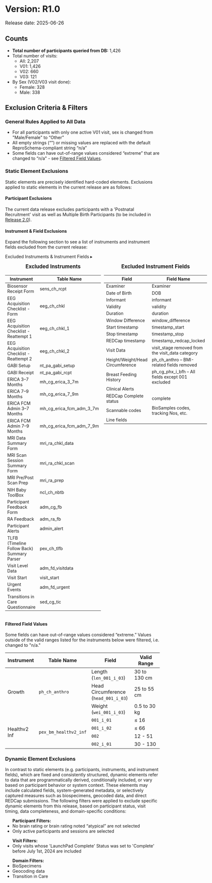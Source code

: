 # Version: R1.0
<p style="font-size: 1.1em">Release date: 2025-06-26</p>

## Counts
* **Total number of participants queried from DB:** 1,426
* Total number of visits:  
    * All: 2,207
    * V01: 1,426
    * V02: 660
    * V03: 121 
* By Sex (V02/V03 visit done):
  * Female: 328
  * Male: 338

## Exclusion Criteria & Filters

### General Rules Applied to All Data
- For all participants with only one active V01 visit, sex is changed from "Male/Female" to “Other”
- All empty strings (“”) or missing values are replaced with the default ReproSchema-compliant string “n/a”
- Some fields can have out-of-range values considered “extreme” that are changed to “n/a" - see [Filtered Field Values](#filtered-field-values).
  
### Static Element Exclusions
Static elements are precisely identified hard-coded elements. Exclusions applied to static elements in the current release are as follows:

#### Participant Exclusions
The current data release excludes participants with a 'Postnatal Recruitment' visit as well as Multiple Birth Participants (to be included in [Release 2.0](../pending.md#release-20-release-date-tba)).

#### Instrument & Field Exclusions

Expand the following section to see a list of instruments and instrument fields excluded from the current release:

<p>
<div id="static-exclusions" class="table-banner" onclick="toggleCollapse(this)">
    <span class="text-with-link">
    <span class="text">Excluded Instruments & Instrument Fields</i></span>
  <a class="anchor-link" href="#static-exclusions" title="Copy link">
  <i class="fa-solid fa-link"></i>
  </a>
  </span>
  <span class="arrow">▸</span>
</div>
<div class="table-collapsible-content">
<div style="display: flex; gap: 10px; justify-content: flex-start; align-items: flex-start;">
  <div>
    <table style="width: 100%; border-collapse: collapse; table-layout: fixed; font-size: 14px">
    <caption style="font-size: 1.2em; font-style: normal; padding-bottom: 5px;"><strong>Excluded Instruments</strong></caption>
      <thead>
        <tr>
          <th style="width: 40%; text-align: center;">Instrument</th>
          <th style="width: 30%; text-align: center;">Table Name</th>
        </tr>
      </thead>
      <tbody>
       <tr><td style="word-wrap: break-word; white-space: normal;">Biosensor Receipt Form</td><td style="word-wrap: break-word; white-space: normal;">sens_ch_rcpt</td></tr>
    <tr><td style="word-wrap: break-word; white-space: normal;">EEG Acquisition Checklist - Form</td><td style="word-wrap: break-word; white-space: normal;">eeg_ch_chkl</td></tr>
    <tr><td style="word-wrap: break-word; white-space: normal;">EEG Acquisition Checklist - Reattempt 1</td><td style="word-wrap: break-word; white-space: normal;">eeg_ch_chkl_1</td></tr>
    <tr><td style="word-wrap: break-word; white-space: normal;">EEG Acquisition Checklist - Reattempt 2</td><td style="word-wrap: break-word; white-space: normal;">eeg_ch_chkl_2</td></tr>
    <tr><td style="word-wrap: break-word; white-space: normal;">GABI Setup</td><td style="word-wrap: break-word; white-space: normal;">nt_pa_gabi_setup</td></tr>
    <tr><td style="word-wrap: break-word; white-space: normal;">GABI Receipt</td><td style="word-wrap: break-word; white-space: normal;">nt_pa_gabi_rcpt</td></tr>
    <tr><td style="word-wrap: break-word; white-space: normal;">ERICA 3–7 Months</td><td style="word-wrap: break-word; white-space: normal;">mh_cg_erica_3_7m</td></tr>
    <tr><td style="word-wrap: break-word; white-space: normal;">ERICA 7–9 Months</td><td style="word-wrap: break-word; white-space: normal;">mh_cg_erica_7_9m</td></tr>
    <tr><td style="word-wrap: break-word; white-space: normal;">ERICA FCM Admin 3–7 Months</td><td style="word-wrap: break-word; white-space: normal;">mh_cg_erica_fcm_adm_3_7m</td></tr>
    <tr><td style="word-wrap: break-word; white-space: normal;">ERICA FCM Admin 7–9 Months</td><td style="word-wrap: break-word; white-space: normal;">mh_cg_erica_fcm_adm_7_9m</td></tr>
    <tr><td style="word-wrap: break-word; white-space: normal;">MRI Data Summary Form</td><td style="word-wrap: break-word; white-space: normal;">mri_ra_chkl_data</td></tr>
    <tr><td style="word-wrap: break-word; white-space: normal;">MRI Scan Session Summary Form</td><td style="word-wrap: break-word; white-space: normal;">mri_ra_chkl_scan</td></tr>
    <tr><td style="word-wrap: break-word; white-space: normal;">MRI Pre/Post Scan Prep</td><td style="word-wrap: break-word; white-space: normal;">mri_ra_prep</td></tr>
    <tr><td style="word-wrap: break-word; white-space: normal;">NIH Baby ToolBox</td><td style="word-wrap: break-word; white-space: normal;">ncl_ch_nbtb</td></tr>
    <tr><td style="word-wrap: break-word; white-space: normal;">Participant Feedback Form</td><td style="word-wrap: break-word; white-space: normal;">adm_cg_fb</td></tr>
    <tr><td style="word-wrap: break-word; white-space: normal;">RA Feedback</td><td style="word-wrap: break-word; white-space: normal;">adm_ra_fb</td></tr>
    <tr><td style="word-wrap: break-word; white-space: normal;">Participant Alerts</td><td style="word-wrap: break-word; white-space: normal;">admin_alert</td></tr>
    <tr><td style="word-wrap: break-word; white-space: normal;">TLFB (Timeline Follow Back) Summary Parser</td><td style="word-wrap: break-word; white-space: normal;">pex_ch_tlfb</td></tr>
    <tr><td style="word-wrap: break-word; white-space: normal;">Visit Level Data</td><td style="word-wrap: break-word; white-space: normal;">adm_fd_visitdata</td></tr>
    <tr><td style="word-wrap: break-word; white-space: normal;">Visit Start</td><td style="word-wrap: break-word; white-space: normal;">visit_start</td></tr>
    <tr><td style="word-wrap: break-word; white-space: normal;">Urgent Events</td><td style="word-wrap: break-word; white-space: normal;">adm_fd_urgent</td></tr>
    <tr><td style="word-wrap: break-word; white-space: normal;">Transitions in Care Questionnaire</td><td style="word-wrap: break-word; white-space: normal;">sed_cg_tic</td></tr>
    </tbody>
    </table>
  </div>

  <div>
    <table style="width: 100%; border-collapse: collapse; table-layout: fixed; font-size: 14px">
    <caption style="font-size: 1.2em; font-style: normal; padding-bottom: 5px;"><strong>Excluded Instrument Fields</strong></caption>
      <thead>
        <tr>
          <th style="width: 30%; text-align: center;">Field</th>
          <th style="width: 30%; text-align: center;">Field Name</th>
        </tr>
      </thead>
  <tbody>
    <tr><td style="word-wrap: break-word; white-space: normal;">Examiner</td><td style="word-wrap: break-word; white-space: normal;">Examiner</td></tr>
    <tr><td style="word-wrap: break-word; white-space: normal;">Date of Birth</td><td style="word-wrap: break-word; white-space: normal;">DOB</td></tr>
    <tr><td style="word-wrap: break-word; white-space: normal;">Informant</td><td style="word-wrap: break-word; white-space: normal;">informant</td></tr>
    <tr><td style="word-wrap: break-word; white-space: normal;">Validity</td><td style="word-wrap: break-word; white-space: normal;">validity</td></tr>
    <tr><td style="word-wrap: break-word; white-space: normal;">Duration</td><td style="word-wrap: break-word; white-space: normal;">duration</td></tr>
    <tr><td style="word-wrap: break-word; white-space: normal;">Window Difference</td><td style="word-wrap: break-word; white-space: normal;">window_difference</td></tr>
    <tr><td style="word-wrap: break-word; white-space: normal;">Start timestamp</td><td style="word-wrap: break-word; white-space: normal;">timestamp_start</td></tr>
    <tr><td style="word-wrap: break-word; white-space: normal;">Stop timestamp</td><td style="word-wrap: break-word; white-space: normal;">timestamp_stop</td></tr>
    <tr><td style="word-wrap: break-word; white-space: normal;">REDCap timestamp</td><td style="word-wrap: break-word; white-space: normal;">timestamp_redcap_locked</td></tr>
    <tr><td style="word-wrap: break-word; white-space: normal;">Visit Data</td><td style="word-wrap: break-word; white-space: normal;">visit_stage removed from the visit_data category</td></tr>
    <tr><td style="word-wrap: break-word; white-space: normal;">Height/Weight/Head Circumference</td><td style="word-wrap: break-word; white-space: normal;">ph_ch_anthro – BMI-related fields removed</td></tr>
    <tr><td style="word-wrap: break-word; white-space: normal;">Breast Feeding History</td><td style="word-wrap: break-word; white-space: normal;">ph_cg_phx_i_bfh – All fields except 001 excluded</td></tr>
    <tr><td style="word-wrap: break-word; white-space: normal;">Clinical Alerts</td><td style="word-wrap: break-word; white-space: normal;"> </td></tr>
    <tr><td style="word-wrap: break-word; white-space: normal;">REDCap Complete status</td><td style="word-wrap: break-word; white-space: normal;">complete</td></tr>
    <tr><td style="word-wrap: break-word; white-space: normal;">Scannable codes</td><td style="word-wrap: break-word; white-space: normal;">BioSamples codes, tracking Nos, etc.</td></tr>
    <tr><td style="word-wrap: break-word; white-space: normal;">Line fields</td><td style="word-wrap: break-word; white-space: normal;"> </td></tr>
    </tbody>
    </table>
  </div>
</div>
</div>

</p>

#### Filtered Field Values
Some fields can have out-of-range values considered “extreme.” Values outside of the valid ranges listed for the instruments below were filtered, i.e. changed to "n/a."

<table style="width: 100%; border-collapse: collapse; table-layout: fixed;">
  <thead>
    <tr>
      <th style="width: 10%; text-align: center;">Instrument</th>
      <th style="width: 10%; text-align: center;">Table Name</th>
      <th style="width: 30%; text-align: center;">Field</th>
      <th style="width: 30%; text-align: center;">Valid Range</th>
    </tr>
  </thead>
<tbody>        
<td colspan="1" rowspan="4">Growth</td>
<td colspan="1" rowspan="4"><code>ph_ch_anthro</code></td>
    <tr>
        <td>Length (<code>len_001_i_03</code>)</td>
        <td>30 to 130 cm</td>
    </tr>     
    <tr>
        <td>Head Circumference (<code>head_001_i_03</code>)</td>
        <td>25 to 55 cm</td>
    </tr>          
    <tr>
        <td>Weight (<code>wei_001_i_03</code>)</td>
        <td>0.5 to 30 kg</td>
    </tr>         
<td colspan="1" rowspan="5">Healthv2 Inf</td>
<td colspan="1" rowspan="5"><code>pex_bm_healthv2_inf</code></td>
    <tr>
        <td><code>001_i_01</code></td>
        <td>≤ 16</td>
    </tr>     
    <tr>
        <td><code>001_i_02</code></td>
        <td>≤ 66</td>
    </tr>     
    <tr>
        <td><code>002</code></td>
        <td>12 - 51</td>
    </tr>     
    <tr>
        <td><code>002_i_01</code></td>
        <td>30 - 130</td>
    </tr>     
</tbody>
</table>

### Dynamic Element Exclusions

In contrast to static elements (e.g. participants, instruments, and instrument fields), which are fixed and consistently structured, dynamic elements refer to data that are programmatically derived, conditionally included, or vary based on participant behavior or system context. These elements may include calculated fields, system-generated metadata, or selectively captured measures such as biospecimens, geocoded data, and direct REDCap submissions. The following filters were applied to exclude specific dynamic elements from this release, based on participant status, visit timing, data completeness, and domain-specific conditions:

<ul>
<b>Participant Filters:</b>
    <li>No brain rating or brain rating noted “atypical” are not selected</li>
    <li>Only active participants and sessions are selected</li>
</ul>
<ul><b>Visit Filters:</b> 
<li>Only visits whose 'LaunchPad Complete' Status was set to 'Complete' before July 1st, 2024 are included</li>
</ul>
<ul>
<b>Domain Filters:</b>
    <li>BioSpecimens</li>
    <li>Geocoding data</li>
    <li>Transition in Care</li>
</ul>


